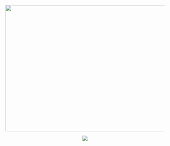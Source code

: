 <p align="center">
  <img src="https://github.com/Macc0de/Learning_of_C/assets/138070020/e9e9e668-e4c7-4165-9dfb-2f8d4319049e" width="700" height="400">
</p>

<p align="center">
  <img src="https://github.com/Macc0de/Learning_of_C/assets/138070020/e69ff49f-4d3b-4145-a144-f6f26087d4c7">
</p>
